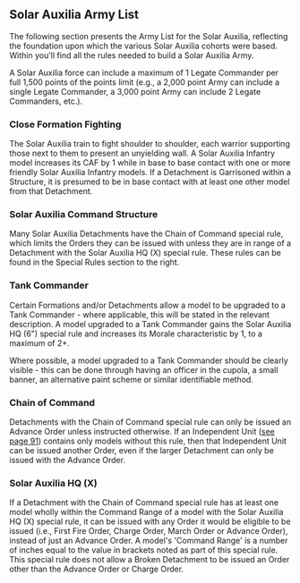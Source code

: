 ## Solar Auxilia Army List

The following section presents the Army List for the Solar Auxilia, reflecting the foundation upon which the various Solar Auxilia cohorts were based. Within you'll find all the rules needed to build a Solar Auxilia Army.

A Solar Auxilia force can include a maximum of 1 Legate Commander per full 1,500 points of the points limit (e.g., a 2,000 point Army can include a single Legate Commander, a 3,000 point Army can include 2 Legate Commanders, etc.).

### Close Formation Fighting
The Solar Auxilia train to fight shoulder to shoulder, each warrior supporting those next to them to present an unyielding wall. A Solar Auxilia Infantry model increases its CAF by 1 while in base to base contact with one or more friendly Solar Auxilia Infantry models. If a Detachment is Garrisoned within a Structure, it is presumed to be in base contact with at least one other model from that Detachment.

### Solar Auxilia Command Structure
Many Solar Auxilia Detachments have the Chain of Command special rule, which limits the Orders they can be issued with unless they are in range of a Detachment with the Solar Auxilia HQ (X) special rule. These rules can be found in the Special Rules section to the right.

### Tank Commander
Certain Formations and/or Detachments allow a model to be upgraded to a Tank Commander - where applicable, this will be stated in the relevant description. A model upgraded to a Tank Commander gains the Solar Auxilia HQ (6") special rule and increases its Morale characteristic by 1, to a maximum of 2+.

Where possible, a model upgraded to a Tank Commander should be clearly visible - this can be done through having an officer in the cupola, a small banner, an alternative paint scheme or similar identifiable method.

### Chain of Command
Detachments with the Chain of Command special rule can only be issued an Advance Order unless instructed otherwise. If an Independent Unit ([see page 91](../legions_imperialis_rules/special_rules.md#independent)) contains only models without this rule, then that Independent Unit can be issued another Order, even if the larger Detachment can only be issued with the Advance Order.

### Solar Auxilia HQ (X)
If a Detachment with the Chain of Command special rule has at least one model wholly within the Command Range of a model with the Solar Auxilia HQ (X) special rule, it can be issued with any Order it would be eligible to be issued (i.e., First Fire Order, Charge Order, March Order or Advance Order), instead of just an Advance Order. A model's 'Command Range' is a number of inches equal to the value in brackets noted as part of this special rule. This special rule does not allow a Broken Detachment to be issued an Order other than the Advance Order or Charge Order.
